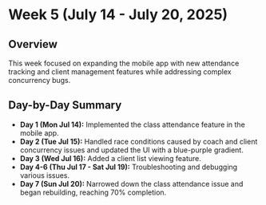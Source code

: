 # Week 5 (July 14 - July 20, 2025)

## Overview
This week focused on expanding the mobile app with new attendance tracking and client management features while addressing complex concurrency bugs.

## Day-by-Day Summary
- **Day 1 (Mon Jul 14):** Implemented the class attendance feature in the mobile app.
- **Day 2 (Tue Jul 15):** Handled race conditions caused by coach and client concurrency issues and updated the UI with a blue-purple gradient.
- **Day 3 (Wed Jul 16):** Added a client list viewing feature.
- **Day 4-6 (Thu Jul 17 - Sat Jul 19):** Troubleshooting and debugging various issues.
- **Day 7 (Sun Jul 20):** Narrowed down the class attendance issue and began rebuilding, reaching 70% completion.
